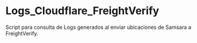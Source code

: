 # Logs_Cloudflare_FreightVerify
Script para consulta de Logs generados al enviar ubicaciones de Samsara a FreightVerify.
